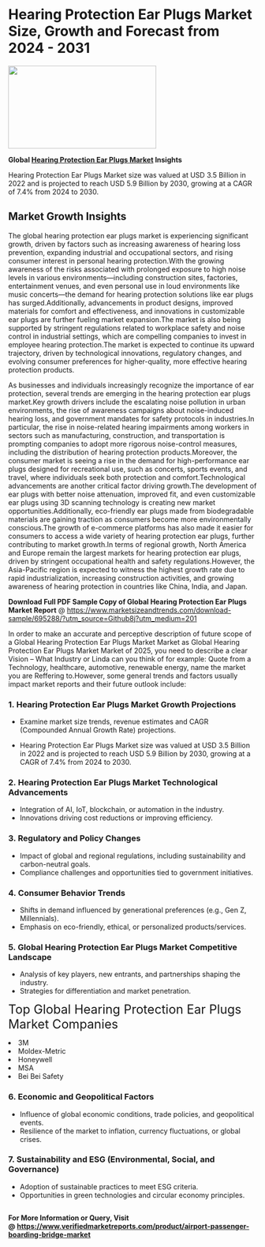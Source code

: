 <H1>Hearing Protection Ear Plugs Market Size, Growth and Forecast from 2024 - 2031</H1><img class="aligncenter size-medium wp-image-584254" src="https://thirdeyenews.in/wp-content/uploads/2024/09/Global-Market-Research-300x168.jpeg" alt="" width="300" height="168" /><p><strong>Global&nbsp;<a href="https://www.marketsizeandtrends.com/download-sample/695288/?utm_source=Github8j?utm_medium=201">Hearing Protection Ear Plugs Market</a> Insights</strong></p><p>Hearing Protection Ear Plugs Market size was valued at USD 3.5 Billion in 2022 and is projected to reach USD 5.9 Billion by 2030, growing at a CAGR of 7.4% from 2024 to 2030.</p><p><h2>Market Growth Insights</h2> <p>The global hearing protection ear plugs market is experiencing significant growth, driven by factors such as increasing awareness of hearing loss prevention, expanding industrial and occupational sectors, and rising consumer interest in personal hearing protection.With the growing awareness of the risks associated with prolonged exposure to high noise levels in various environments—including construction sites, factories, entertainment venues, and even personal use in loud environments like music concerts—the demand for hearing protection solutions like ear plugs has surged.Additionally, advancements in product designs, improved materials for comfort and effectiveness, and innovations in customizable ear plugs are further fueling market expansion.The market is also being supported by stringent regulations related to workplace safety and noise control in industrial settings, which are compelling companies to invest in employee hearing protection.The market is expected to continue its upward trajectory, driven by technological innovations, regulatory changes, and evolving consumer preferences for higher-quality, more effective hearing protection products.</p> <p>As businesses and individuals increasingly recognize the importance of ear protection, several trends are emerging in the hearing protection ear plugs market.Key growth drivers include the escalating noise pollution in urban environments, the rise of awareness campaigns about noise-induced hearing loss, and government mandates for safety protocols in industries.In particular, the rise in noise-related hearing impairments among workers in sectors such as manufacturing, construction, and transportation is prompting companies to adopt more rigorous noise-control measures, including the distribution of hearing protection products.Moreover, the consumer market is seeing a rise in the demand for high-performance ear plugs designed for recreational use, such as concerts, sports events, and travel, where individuals seek both protection and comfort.Technological advancements are another critical factor driving growth.The development of ear plugs with better noise attenuation, improved fit, and even customizable ear plugs using 3D scanning technology is creating new market opportunities.Additionally, eco-friendly ear plugs made from biodegradable materials are gaining traction as consumers become more environmentally conscious.The growth of e-commerce platforms has also made it easier for consumers to access a wide variety of hearing protection ear plugs, further contributing to market growth.In terms of regional growth, North America and Europe remain the largest markets for hearing protection ear plugs, driven by stringent occupational health and safety regulations.However, the Asia-Pacific region is expected to witness the highest growth rate due to rapid industrialization, increasing construction activities, and growing awareness of hearing protection in countries like China, India, and Japan.<p><span class=""><strong>Download Full PDF Sample Copy of Global Hearing Protection Ear Plugs Market Report</strong> @ <a href="https://www.marketsizeandtrends.com/download-sample/695288/?utm_source=Github8j?utm_medium=201" target="_blank">https://www.marketsizeandtrends.com/download-sample/695288/?utm_source=Github8j?utm_medium=201</a></span></p><p>In order to make an accurate and perceptive description of future scope of a Global&nbsp;Hearing Protection Ear Plugs Market Market as Global&nbsp;Hearing Protection Ear Plugs Market Market of 2025, you need to describe a clear Vision &ndash; What Industry or Linda can you think of for example: Quote from a Technology, healthcare, automotive, renewable energy, name the market you are Reffering to.However, some general trends and factors usually impact market reports and their future outlook include:</p><h3>1.&nbsp;<strong>Hearing Protection Ear Plugs Market Growth Projections</strong></h3><ul><li>Examine market size trends, revenue estimates and CAGR (Compounded Annual Growth Rate) projections.</li><li><p>Hearing Protection Ear Plugs Market size was valued at USD 3.5 Billion in 2022 and is projected to reach USD 5.9 Billion by 2030, growing at a CAGR of 7.4% from 2024 to 2030.</p></li></ul><h3>2.&nbsp;<strong>Hearing Protection Ear Plugs Market Technological Advancements</strong></h3><ul><li>Integration of AI, IoT, blockchain, or automation in the industry.</li><li>Innovations driving cost reductions or improving efficiency.</li></ul><h3>3.&nbsp;<strong>Regulatory and Policy Changes</strong></h3><ul><li>Impact of global and regional regulations, including sustainability and carbon-neutral goals.</li><li>Compliance challenges and opportunities tied to government initiatives.</li></ul><h3>4.&nbsp;<strong>Consumer Behavior Trends</strong></h3><ul><li>Shifts in demand influenced by generational preferences (e.g., Gen Z, Millennials).</li><li>Emphasis on eco-friendly, ethical, or personalized products/services.</li></ul><h3>5.&nbsp;<strong>Global Hearing Protection Ear Plugs Market Competitive Landscape</strong></h3><ul><li>Analysis of key players, new entrants, and partnerships shaping the industry.</li><li>Strategies for differentiation and market penetration.</li></ul><p data-pm-slice="1 1 []"><span style="color: inherit; font-family: inherit; font-size: 25px;">Top Global Hearing Protection Ear Plugs Market Companies</span></p><div class="" data-test-id=""><p><li>3M</li><li> Moldex-Metric</li><li> Honeywell</li><li> MSA</li><li> Bei Bei Safety</li></p></div><h3>6.&nbsp;<strong>Economic and Geopolitical Factors</strong></h3><ul><li>Influence of global economic conditions, trade policies, and geopolitical events.</li><li>Resilience of the market to inflation, currency fluctuations, or global crises.</li></ul><h3>7.&nbsp;<strong>Sustainability and ESG (Environmental, Social, and Governance)</strong></h3><ul><li>Adoption of sustainable practices to meet ESG criteria.</li><li>Opportunities in green technologies and circular economy principles.</li></ul><h2><strong style="font-size: 14px;">For More Information or Query, Visit @&nbsp;</strong><a style="background-color: #ffffff; font-size: 14px;" href="https://www.marketsizeandtrends.com/report/hearing-protection-ear-plugs-market/" target="_blank">https://www.verifiedmarketreports.com/product/airport-passenger-boarding-bridge-market</a></h2>